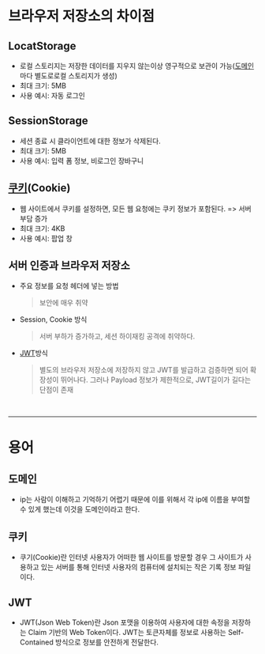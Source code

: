 # 브라우저 저장소의 차이점

## LocatStorage

- 로컬 스토리지는 저장한 데이터를 지우지 않는이상 영구적으로 보관이 가능([도메인](#도메인)마다 별도로로컬 스토리지가 생성)
- 최대 크기: 5MB
- 사용 예시: 자동 로그인

## SessionStorage

- 세션 종료 시 클라이언트에 대한 정보가 삭제된다.
- 최대 크기: 5MB
- 사용 예시: 입력 폼 정보, 비로그인 장바구니

## [쿠키](#쿠키)(Cookie)

- 웹 사이트에서 쿠키를 설정하면, 모든 웹 요청에는 쿠키 정보가 포함된다. => 서버 부담 증가
- 최대 크기: 4KB
- 사용 예시: 팝업 창

## 서버 인증과 브라우저 저장소

- 주요 정보를 요청 헤더에 넣는 방법
  > 보안에 매우 취약
- Session, Cookie 방식
  > 서버 부하가 증가하고, 세션 하이재킹 공격에 취약하다.
- [JWT](#jwt)방식
  > 별도의 브라우저 저장소에 저장하지 않고 JWT를 발급하고 검증하면 되어 확장성이 뛰어나다.
  > 그러나 Payload 정보가 제한적으로, JWT길이가 길다는 단점이 존재

<br>

---

# 용어

## 도메인

- ip는 사람이 이해하고 기억하기 어렵기 때문에 이를 위해서 각 ip에 이름을 부여할 수 있게 했는데 이것을 도메인이라고 한다.

## 쿠키

- 쿠기(Cookie)란 인터넷 사용자가 어떠한 웹 사이트를 방문할 경우 그 사이트가 사용하고 있는 서버를 통해 인터넷 사용자의 컴퓨터에 설치되는 작은 기록 정보 파일이다.

## JWT

- JWT(Json Web Token)란 Json 포맷을 이용하여 사용자에 대한 속정을 저장하는 Claim 기반의 Web Token이다. JWT는 토큰자체를 정보로 사용하는 Self-Contained 방식으로 정보를 안전하게 전달한다.
